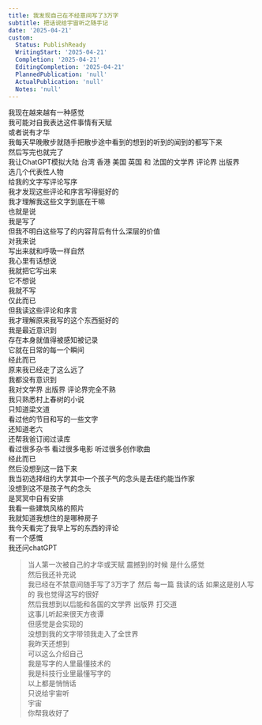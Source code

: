 ```yaml
---
title: 我发现自己在不经意间写了3万字
subtitle: 把话说给宇宙听之随手记
date: '2025-04-21'
custom:
  Status: PublishReady
  WritingStart: '2025-04-21'
  Completion: '2025-04-21'
  EditingCompletion: '2025-04-21'
  PlannedPublication: 'null'
  ActualPublication: 'null'
  Notes: 'null'
---  
```

我现在越来越有一种感觉  
我可能对自我表达这件事情有天赋  
或者说有才华    
我每天早晚散步就随手把散步途中看到的想到的听到的闻到的都写下来  
然后写完也就完了  
我让ChatGPT模拟大陆 台湾 香港 美国 英国 和 法国的文学界 评论界 出版界  
选几个代表性人物  
给我的文字写评论写序  
我才发现这些评论和序言写得挺好的  
我才理解我这些文字到底在干嘛    
也就是说  
我是写了  
但我不明白这些写了的内容背后有什么深层的价值  
对我来说  
写出来就和呼吸一样自然  
我心里有话想说  
我就把它写出来  
它不想说  
我就不写  
仅此而已    
但我读这些评论和序言  
我才理解原来我写的这个东西挺好的    
我是最近意识到  
存在本身就值得被感知被记录  
它就在日常的每一个瞬间  
经此而已    
原来我已经走了这么远了  
我都没有意识到    
我对文学界 出版界 评论界完全不熟  
我只熟悉村上春树的小说  
只知道梁文道  
看过他的节目和写的一些文字  
还知道老六  
还帮我爸订阅过读库  
看过很多杂书 看过很多电影 听过很多创作歌曲  
经此而已  
然后没想到这一路下来  
我当初选择纽约大学其中一个孩子气的念头是去纽约能当作家  
没想到这不是孩子气的念头  
是冥冥中自有安排    
我看一些建筑风格的照片  
我就知道我想住的是哪种房子    
我今天看完了我早上写的东西的评论  
有一个感慨  
我还问chatGPT    
> 当人第一次被自己的才华或天赋 震撼到的时候 是什么感觉  
> 然后我还补充说  
> 我已经在不禁意间随手写了3万字了 然后 每一篇 我读的话 如果这是别人写的 我也觉得这写的很好    
然后我想到以后能和各国的文学界 出版界 打交道  
这事儿听起来很天方夜谭  
但感觉是会实现的  
没想到我的文字带领我走入了全世界    
我昨天还想到  
可以这么介绍自己  
我是写字的人里最懂技术的  
我是科技行业里最懂写字的  
以上都是悄悄话  
只说给宇宙听    
宇宙  
你帮我收好了    

